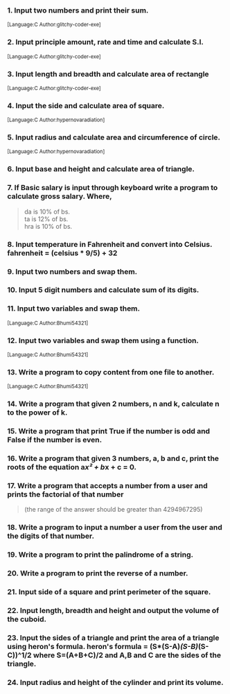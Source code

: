 ### 1.	Input two numbers and print their sum.
<sup>	[Language:C 	Author:glitchy-coder-exe]</sup>

### 2.	Input principle amount, rate and time and calculate S.I. 
<sup>	[Language:C 	Author:glitchy-coder-exe]</sup>

### 3.	Input length and breadth and calculate area of rectangle
<sup>	[Language:C 	Author:glitchy-coder-exe]</sup>

### 4.	Input the side and calculate area of square.
<sup>	[Language:C 	Author:hypernovaradiation]</sup>

### 5.	Input radius and calculate area and circumference of circle.
<sup>	[Language:C	Author:hypernovaradiation]</sup>

### 6.	Input base and height and calculate area of triangle.


### 7.	If Basic salary is input through keyboard write a program to calculate gross salary. Where,
  > da is 10% of bs. <br>
  > ta is 12% of bs. <br>
  > hra is 10% of bs. <br>


### 8.	Input temperature in Fahrenheit and convert into Celsius. fahrenheit = (celsius * 9/5) + 32


### 9.	Input two numbers and swap them.


### 10.	Input 5 digit numbers and calculate sum of its digits.


### 11. Input two variables and swap them.
<sup>	[Language:C	Author:Bhumi54321]</sup>
	
### 12. Input two variables and swap them using a function.
<sup>	[Language:C	Author:Bhumi54321]</sup>

### 13. Write a program to copy content from one file to another.
<sup>	[Language:C	Author:Bhumi54321]</sup>

### 14. Write a program that given 2 numbers, n and k, calculate n to the power of k.

### 15. Write a program that print True if the number is odd and False if the number is even.

### 16. Write a program that given 3 numbers, a, b and c, print the roots of the equation a*x² + b*x + c = 0.

### 17. Write a program that accepts a number from a user and prints the factorial of that number
> (the range of the answer should be greater than 4294967295)

### 18. Write a program to input a number a user from the user and the digits of that number.

### 19. Write a program to print the palindrome of a string.

### 20. Write a program to print the reverse of a number.

### 21. Input side of a square and print perimeter of the square.

### 22. Input length, breadth and height and output the volume of the cuboid.

### 23. Input the sides of a triangle and print the area of a triangle using heron's formula. heron's formula = (S*(S-A)*(S-B)*(S-C))^1/2 where S=(A+B+C)/2 and A,B and C are the sides of the triangle.

### 24. Input radius and height of the cylinder and print its volume.
